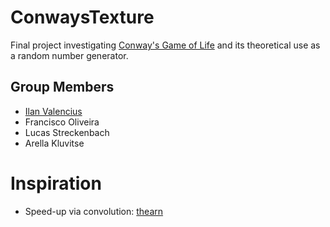 # ConwaysTexture

Final project investigating [Conway's Game of Life](https://www.wikiwand.com/en/Conway%27s_Game_of_Life) and its theoretical use as a random number generator.
## Group Members
* [Ilan Valencius](https://github.com/ivalencius)
* Francisco Oliveira
* Lucas Streckenbach
* Arella Kluvitse

# Inspiration
* Speed-up via convolution: [thearn](https://github.com/thearn/game-of-life)